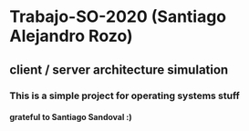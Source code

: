 # Trabajo-SO-2020 (Santiago Alejandro Rozo)
## client / server architecture simulation
### This is a simple project for operating systems stuff
#### grateful to Santiago Sandoval :)
